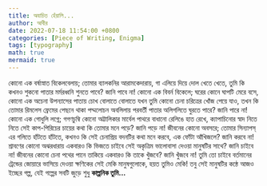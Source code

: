 ```yaml
---
title: অযাচিত হেঁয়ালি...
author: আবীর
date: 2022-07-18 11:54:00 +0800
categories: [Piece of Writing, Enigma]
tags: [typography]
math: true
mermaid: true
---
```


<p>
কোনো এক বর্ষাস্নাত বিকেলবেলায়; তোমার ব্যালকনির আরামকেদারায়, গা এলিয়ে দিয়ে দোল খেতে খেতে, তুমি কি কখনও শুকনো পাতার মর্মরধ্বনি শুনতে পাবে? জানি পাবে না! কোনো এক বিবর্ন বিকেলে; ঘরের কোনে ঘাপটি মেরে বসে, কোনো এক অচেনা উপন্যাসের পাতায় চোখ বোলাতে বোলাতে যখন তুমি কোনো চেনা চরিত্রের খোঁজ পেয়ে যাও, তখন কি তোমার রিমলেস ফ্রেমের পেছনে থাকা পদ্মলোচন অবলিলায় পরবর্তী পাতার অলিগলিতে ঘুরতে পারে? জানি পারে না! কোনো এক গোধুলি লগ্নে; গগণচুম্বি কোনো অট্টালিকার মার্বেল পাথরে বাধানো রেলিঙে হাত রেখে, ক্যাপাচিনোর স্বাদ নিতে নিতে সেই কাপ-পিরিচের চায়ের কথা কি তোমার মনে পড়ে? জানি পড়ে না! জীবনের কোনো অবসরে; তোমার সিন্যাপস্ এর গলিতে হাঁটতে হাঁটতে, কখনও কি সেই চেনাপ্রিয় বদনটির কথা মনে করবে, এক ফোঁটা আঁখিজলে? জানি করবে না! শ্রাবণের কোনো অঝরধারায় একবারও কি  ভিজতে চাইবে সেই অকৃত্রিম ভালোবাসা দেওয়া মানুষটির সাথে? জানি চাইবে না! জীবনের কোনো চেনা পথের পানে তাকিয়ে একবারও কি তাকে খুঁজবে? জানি খুঁজবে না! তুমি তো চাইবে বর্তমানের ট্রেন্ডের জোয়ারে ভাসিয়ে দেওয়া ক্ষণিকের সেই মেকি মানুষগুলোকে, হয়ত তুমিও মেকি! তবু সেই মানুষটির কন্ঠে আজও ইচ্ছের গল্প, যেই গল্পের সবটি জুড়ে শুধু <b>কাল্পনিক তুমি<b>...
<p>
